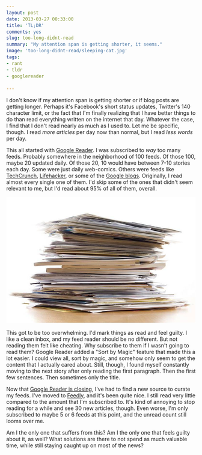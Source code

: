 ```yaml
---
layout: post
date: 2013-03-27 00:33:00
title: 'TL;DR'
comments: yes
slug: too-long-didnt-read
summary: "My attention span is getting shorter, it seems."
image: 'too-long-didnt-read/sleeping-cat.jpg'
tags:
- rant
- tldr
- googlereader

---
```


I don't know if my attention span is getting shorter or if blog posts are getting longer.  Perhaps it's Facebook's short status updates, Twitter's 140 character limit, or the fact that I'm finally realizing that I have better things to do than read everything written on the internet that day.  Whatever the case, I find that I don't read nearly as much as I used to.  Let me be specific, though.  I read _more articles_ per day now than normal, but I read _less words_ per day.

This all started with [Google Reader](http://reader.google.com).  I was subscribed to _way_ too many feeds.  Probably somewhere in the neighborhood of 100 feeds.  Of those 100, maybe 20 updated daily.  Of those 20, 10 would have between 7-10 stories each day.  Some were just daily web-comics.  Others were feeds like [TechCrunch](http://techcrunch.com), [Lifehacker](http://lifehacker.com), or some of the [Google blogs](http://www.google.com/press/blog-directory.html).  Originally, I read almost every single one of them.  I'd skip some of the ones that didn't seem relevant to me, but I'd read about 95% of all of them, overall.

![Large Stack of Paper](/img/posts/too-long-didnt-read/stack-of-paper.jpg)

This got to be too overwhelming.  I'd mark things as read and feel guilty.  I like a clean inbox, and my feed reader should be no different.  But not reading them felt like cheating.  Why subscribe to them if I wasn't going to read them?  Google Reader added a "Sort by Magic" feature that made this a lot easier.  I could view all, sort by magic, and somehow only seem to get the content that I actually cared about.  Still, though, I found myself constantly moving to the next story after only reading the first paragraph.  Then the first few sentences.  Then sometimes only the title.

Now that [Google Reader is closing](http://googlereader.blogspot.com/2013/03/powering-down-google-reader.html), I've had to find a new source to curate my feeds.  I've moved to [Feedly](http://feedly.com), and it's been quite nice.  I still read very little compared to the amount that I'm subscribed to.  It's kind of annoying to stop reading for a while and see 30 new articles, though.  Even worse, I'm only subscribed to maybe 5 or 6 feeds at this point, and the unread count still looms over me.

Am I the only one that suffers from this?  Am I the only one that feels guilty about it, as well?  What solutions are there to not spend as much valuable time, while still staying caught up on most of the news?